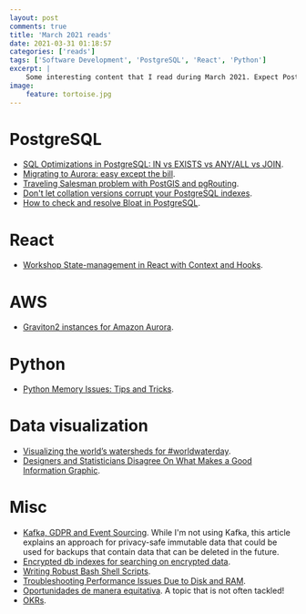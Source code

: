 ```yaml
---
layout: post
comments: true
title: 'March 2021 reads'
date: 2021-03-31 01:18:57
categories: ['reads']
tags: ['Software Development', 'PostgreSQL', 'React', 'Python']
excerpt: |
    Some interesting content that I read during March 2021. Expect PostgreSQL, React, AWS, Data visualization, OKRs...
image:
    feature: tortoise.jpg
---
```


# PostgreSQL

- [SQL Optimizations in PostgreSQL: IN vs EXISTS vs ANY/ALL vs JOIN](https://www.percona.com/blog/2020/04/16/sql-optimizations-in-postgresql-in-vs-exists-vs-any-all-vs-join).
- [Migrating to Aurora: easy except the bill](https://gridium.com/migrating-to-aurora-easy-except-the-bill/).
- [Traveling Salesman problem with PostGIS and pgRouting](https://www.cybertec-postgresql.com/en/traveling-salesman-problem-with-postgis-and-pgrouting/).
- [Don't let collation versions corrupt your PostgreSQL indexes](https://techcommunity.microsoft.com/t5/azure-database-for-postgresql/don-t-let-collation-versions-corrupt-your-postgresql-indexes/ba-p/1978394).
- [How to check and resolve Bloat in PostgreSQL](https://www.highgo.ca/2021/03/20/how-to-check-and-resolve-bloat-in-postgresql/).

# React

- [Workshop State-management in React with Context and Hooks](https://www.slideshare.net/RoyDerks1/workshop-statemanagement-in-react-with-context-and-hooks).

# AWS

- [Graviton2 instances for Amazon Aurora](https://aws.amazon.com/es/about-aws/whats-new/2021/03/achieve-up-to-35-percent-better-price-performance-with-amazon-aurora-using-new-graviton2-instances/).

# Python

- [Python Memory Issues: Tips and Tricks](https://dzone.com/articles/python-memory-issues-tips-and-tricks).

# Data visualization

- [Visualizing the world’s watersheds for #worldwaterday](https://hi.stamen.com/rivers-de92f8b462ac).
- [Designers and Statisticians Disagree On What Makes a Good Information Graphic](https://getpocket.com/explore/item/designers-and-statisticians-disagree-on-what-makes-a-good-information-graphic?utm_source=pocket-newtab-intl-en).

# Misc

- [Kafka, GDPR and Event Sourcing](https://danlebrero.com/2018/04/11/kafka-gdpr-event-sourcing/). While I'm not using
Kafka, this article explains an approach for privacy-safe immutable data that could be used for backups that contain
  data that can be deleted in the future.
- [Encrypted db indexes for searching on encrypted data](http://esl.cs.brown.edu/blog/signal/).
- [Writing Robust Bash Shell Scripts](https://www.davidpashley.com/articles/writing-robust-shell-scripts/).
- [Troubleshooting Performance Issues Due to Disk and RAM](https://www.highgo.ca/2021/02/08/troubleshooting-performance-issues-due-to-disk-and-ram/).
- [Oportunidades de manera equitativa](https://flopezluis.substack.com/p/oportunidades-de-manera-equitativa). A topic that is not often tackled!
- [OKRs](https://www.whatmatters.com/).
